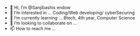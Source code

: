 - 👋 Hi, I’m @Sanjibashis endow
- 👀 I’m interested in ... Coding/Web developing/ cyberSecuring
- 🌱 I’m currently learning ... Btech, 4th year, Computer Science 
- 💞️ I’m looking to collaborate on ...
- 📫 How to reach me ...

<!---
Sanjibashis/Sanjibashis is a ✨ special ✨ repository because its `README.md` (this file) appears on your GitHub profile.
You can click the Preview link to take a look at your changes.
--->
